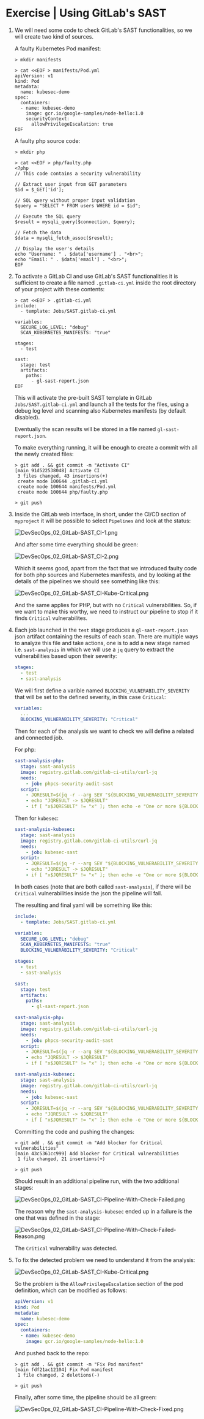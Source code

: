 # Exercise | Using GitLab's SAST

1. We will need some code to check GitLab's SAST functionalities, so we will
   create two kind of sources.

   A faulty Kubernetes Pod manifest:

   ```console
   > mkdir manifests

   > cat <<EOF > manifests/Pod.yml
   apiVersion: v1
   kind: Pod
   metadata:
     name: kubesec-demo
   spec:
     containers:
     - name: kubesec-demo
       image: gcr.io/google-samples/node-hello:1.0
       securityContext:
         allowPrivilegeEscalation: true
   EOF
   ```

   A faulty php source code:

   ```console
   > mkdir php

   > cat <<EOF > php/faulty.php
   <?php
   // This code contains a security vulnerability

   // Extract user input from GET parameters
   $id = $_GET['id'];

   // SQL query without proper input validation
   $query = "SELECT * FROM users WHERE id = $id";

   // Execute the SQL query
   $result = mysqli_query($connection, $query);

   // Fetch the data
   $data = mysqli_fetch_assoc($result);

   // Display the user's details
   echo "Username: " . $data['username'] . "<br>";
   echo "Email: " . $data['email'] . "<br>";
   EOF
   ```

2. To activate a GitLab CI and use GitLab's SAST functionalities it is
   sufficient to create a file named `.gitlab-ci.yml` inside the root directory
   of your project with these contents:

   ```console
   > cat <<EOF > .gitlab-ci.yml
   include:
     - template: Jobs/SAST.gitlab-ci.yml

   variables:
     SECURE_LOG_LEVEL: "debug"
     SCAN_KUBERNETES_MANIFESTS: "true"

   stages:
     - test

   sast:
     stage: test
     artifacts:
       paths:
         - gl-sast-report.json
   EOF
   ```

   This will activate the pre-built SAST template in GitLab `Jobs/SAST.gitlab-ci.yml`
   and launch all the tests for the files, using a debug log level and scanning
   also Kubernetes manifests (by default disabled).

   Eventually the scan results will be stored in a file named `gl-sast-report.json`.

   To make everything running, it will be enough to create a commit with all the
   newly created files:

   ```console
   > git add . && git commit -m "Activate CI"
   [main 91d522538048] Activate CI
    3 files changed, 43 insertions(+)
    create mode 100644 .gitlab-ci.yml
    create mode 100644 manifests/Pod.yml
    create mode 100644 php/faulty.php

   > git push
   ```

3. Inside the GitLab web interface, in short, under the CI/CD section of
   `myproject` it will be possible to select `Pipelines` and look at the status:

   ![DevSecOps_02_GitLab-SAST_CI-1.png](DevSecOps_02_GitLab-SAST_CI-1.png)

   And after some time everything should be green:

   ![DevSecOps_02_GitLab-SAST_CI-2.png](DevSecOps_02_GitLab-SAST_CI-2.png)

   Which it seems good, apart from the fact that we introduced faulty code for
   both php sources and Kubernetes manifests, and by looking at the details of
   the pipelines we should see something like this:

   ![DevSecOps_02_GitLab-SAST_CI-Kube-Critical.png](DevSecOps_02_GitLab-SAST_CI-Kube-Critical.png)

   And the same applies for PHP, but with no `Critical` vulnerabilities.
   So, if we want to make this worthy, we need to instruct our pipeline to stop
   if it finds `Critical` vulnerabilites.

4. Each job launched in the `test` stage produces a `gl-sast-report.json` json
   artifact containing the results of each scan.
   There are multiple ways to analyze this file and take actions, one is to add
   a new stage named i.e. `sast-analysis` in which we will use a `jq` query to
   extract the vulnerabilities based upon their severity:

   ```yaml
   stages:
     - test
     - sast-analysis
   ```

   We will first define a varible named `BLOCKING_VULNERABILITY_SEVERITY` that
   will be set to the defined severity, in this case `Critical`:

   ```yaml
   variables:
     ...
     BLOCKING_VULNERABILITY_SEVERITY: "Critical"
   ```

   Then for each of the analysis we want to check we will define a related and
   connected job.

   For php:

   ```yaml
   sast-analysis-php:
     stage: sast-analysis
     image: registry.gitlab.com/gitlab-ci-utils/curl-jq
     needs:
       - job: phpcs-security-audit-sast
     script:
       - JQRESULT=$(jq -r --arg SEV "${BLOCKING_VULNERABILITY_SEVERITY}" '.vulnerabilities[] | select(.severity==$SEV).message' gl-sast-report.json)
       - echo "JQRESULT -> $JQRESULT"
       - if [ "x$JQRESULT" != "x" ]; then echo -e "One or more ${BLOCKING_VULNERABILITY_SEVERITY} vulnerabilities have been found:\n$JQRESULT"; exit 1; fi
   ```

   Then for `kubesec`:

   ```yaml
   sast-analysis-kubesec:
     stage: sast-analysis
     image: registry.gitlab.com/gitlab-ci-utils/curl-jq
     needs:
       - job: kubesec-sast
     script:
       - JQRESULT=$(jq -r --arg SEV "${BLOCKING_VULNERABILITY_SEVERITY}" '.vulnerabilities[] | select(.severity==$SEV).message' gl-sast-report.json)
       - echo "JQRESULT -> $JQRESULT"
       - if [ "x$JQRESULT" != "x" ]; then echo -e "One or more ${BLOCKING_VULNERABILITY_SEVERITY} vulnerabilities have been found:\n$JQRESULT"; exit 1; fi
   ```

   In both cases (note that are both called `sast-analysis`), if there will be
   `Critical` vulnerabilities inside the json the pipeline will fail.

   The resulting and final yaml will be something like this:

   ```yaml
   include:
     - template: Jobs/SAST.gitlab-ci.yml

   variables:
     SECURE_LOG_LEVEL: "debug"
     SCAN_KUBERNETES_MANIFESTS: "true"
     BLOCKING_VULNERABILITY_SEVERITY: "Critical"

   stages:
     - test
     - sast-analysis

   sast:
     stage: test
     artifacts:
       paths:
         - gl-sast-report.json

   sast-analysis-php:
     stage: sast-analysis
     image: registry.gitlab.com/gitlab-ci-utils/curl-jq
     needs:
       - job: phpcs-security-audit-sast
     script:
       - JQRESULT=$(jq -r --arg SEV "${BLOCKING_VULNERABILITY_SEVERITY}" '.vulnerabilities[] | select(.severity==$SEV).message' gl-sast-report.json)
       - echo "JQRESULT -> $JQRESULT"
       - if [ "x$JQRESULT" != "x" ]; then echo -e "One or more ${BLOCKING_VULNERABILITY_SEVERITY} vulnerabilities have been found:\n$JQRESULT"; exit 1; fi

   sast-analysis-kubesec:
     stage: sast-analysis
     image: registry.gitlab.com/gitlab-ci-utils/curl-jq
     needs:
       - job: kubesec-sast
     script:
       - JQRESULT=$(jq -r --arg SEV "${BLOCKING_VULNERABILITY_SEVERITY}" '.vulnerabilities[] | select(.severity==$SEV).message' gl-sast-report.json)
       - echo "JQRESULT -> $JQRESULT"
       - if [ "x$JQRESULT" != "x" ]; then echo -e "One or more ${BLOCKING_VULNERABILITY_SEVERITY} vulnerabilities have been found:\n$JQRESULT"; exit 1; fi
   ```

   Committing the code and pushing the changes:

   ```console
   > git add . && git commit -m "Add blocker for Critical vulnerabilities"
   [main 43c5361cc999] Add blocker for Critical vulnerabilities
    1 file changed, 21 insertions(+)

   > git push
   ```

   Should result in an additional pipeline run, with the two additional stages:

   ![DevSecOps_02_GitLab-SAST_CI-Pipeline-With-Check-Failed.png](DevSecOps_02_GitLab-SAST_CI-Pipeline-With-Check-Failed.png)

   The reason why the `sast-analysis-kubesec` ended up in a failure is the one
   that was defined in the stage:

   ![DevSecOps_02_GitLab-SAST_CI-Pipeline-With-Check-Failed-Reason.png](DevSecOps_02_GitLab-SAST_CI-Pipeline-With-Check-Failed-Reason.png)

   The `Critical` vulnerability was detected.

5. To fix the detected problem we need to understand it from the analysis:

   ![DevSecOps_02_GitLab-SAST_CI-Kube-Critical.png](DevSecOps_02_GitLab-SAST_CI-Kube-Critical.png)

   So the problem is the `AllowPrivilegeEscalation` section of the pod
   definition, which can be modified as follows:

   ```yaml
   apiVersion: v1
   kind: Pod
   metadata:
     name: kubesec-demo
   spec:
     containers:
     - name: kubesec-demo
       image: gcr.io/google-samples/node-hello:1.0
   ```

   And pushed back to the repo:

   ```console
   > git add . && git commit -m "Fix Pod manifest"
   [main fdf21ac12104] Fix Pod manifest
    1 file changed, 2 deletions(-)

   > git push
   ```

   Finally, after some time, the pipeline should be all green:

   ![DevSecOps_02_GitLab-SAST_CI-Pipeline-With-Check-Fixed.png](DevSecOps_02_GitLab-SAST_CI-Pipeline-With-Check-Fixed.png)
